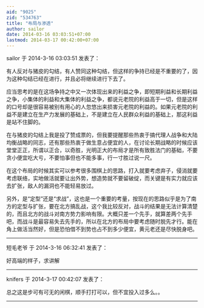 ```yaml
---
aid: "9025"
zid: "534763"
title: "布局与渗透"
author: sailor
date: 2014-03-16 03:03:51+07:00
lastmod: 2014-03-17 00:42:00+07:00
---
```


sailor 于 2014-3-16 03:03:51 发表了：

有人反对与猪皮的勾结，有人赞同这种勾结，但这样的争持已经是不重要的了，因为这种勾结已经在进行，并且必将继续进行下去了。

应当思考的是在这场争持之中又一次体现出来的利益之争，即短期利益和长期利益之争，小集体的利益和大集体的利益之争，都说元老院的利益高于一切，但是这样的口号却是很容易被别有用心的人忽悠出来损害元老院的利益的。如果元老院的利益不是建立在生产力发展的基础上，不是建立在人民群众利益的基础上，那这利益是站不住脚的。

在与猪皮的勾结上我是投了赞成票的，但我要提醒那些热衷于搞代理人战争和大陆均衡战略的同志，还有那些热衷于做生意占便宜的人，在讨论长期战略的时候应该堂堂正正，所谓以正合，以奇胜，光明正大的布局才是所有致胜法门的基础，不要贪小便宜吃大亏，不要怕事但也不能多事，行一寸胜过说一尺。

在这个布局的时候其实可以参考很多围棋上的思路，打入就要考虑弃子，侵消就要考虑联络，实地做活就要让出外势，想造势就不要留破绽，而关键是有实力就应该去扩张，敌人的漏洞也不能轻易放过。

另外，是“定型”还是“求战”，这也是一个重要的考量，按现在的思路似乎是为了南方的定型与扩张，要在北方搞乱战，这个我比较反对，战斗的结果是无法计算清楚的，而且北方的战斗对南方势力影响有限。大概只差一个先手，就算差两个先手吧，而战斗是最容易失去先手的，所以在北方的布局中要考虑随时脱先才行。能在角上做活当然好，但是恐怕借不到势也占不到多少便宜，黄元老还是尽快脱身吧。

---

短毛老爷 于 2014-3-16 06:32:41 发表了：

好高端的样子，求讲解

---

knifers 于 2014-3-17 00:42:07 发表了：

总之这是步可有可无的闲棋，顺手打打可以，但不宜投入过多么。。

---
